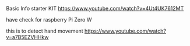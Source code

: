 Basic Info starter KIT
https://www.youtube.com/watch?v=4Ut4UK7612MT

have check for raspberry Pi Zero W 



this is to detect hand movement
https://www.youtube.com/watch?v=a7B5EZVHHkw
